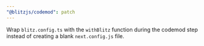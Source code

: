 ```yaml
---
"@blitzjs/codemod": patch
---
```


Wrap `blitz.config.ts` with the `withBlitz` function during the codemod step instead of creating a blank `next.config.js` file.
